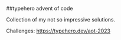 ##typehero advent of code

Collection of my not so impressive solutions.

Challenges: https://typehero.dev/aot-2023
